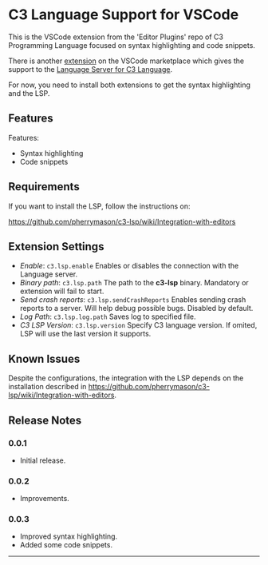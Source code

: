 # C3 Language Support for VSCode

This is the VSCode extension from the 'Editor Plugins' repo of C3 Programming Language focused on syntax highlighting and code snippets.  

There is another [extension](https://marketplace.visualstudio.com/items?itemName=tonios2.c3-vscode) on the VSCode marketplace which gives the support to the [Language Server for C3 Language](https://github.com/pherrymason/c3-lsp.git). 

For now, you need to install both extensions to get the syntax highlighting and the LSP.

## Features

Features:

- Syntax highlighting
- Code snippets

## Requirements

If you want to install the LSP, follow the instructions on: 

https://github.com/pherrymason/c3-lsp/wiki/Integration-with-editors


## Extension Settings

- *Enable*: `c3.lsp.enable` Enables or disables the connection with the Language server.
- *Binary path*: `c3.lsp.path` The path to the **c3-lsp** binary. Mandatory or extension will fail to start.
- *Send crash reports*: `c3.lsp.sendCrashReports` Enables sending crash reports to a server. Will help debug possible bugs. Disabled by default.
- *Log Path*: `c3.lsp.log.path` Saves log to specified file.
- *C3 LSP Version*: `c3.lsp.version` Specify C3 language version. If omited, LSP will use the last version it supports.

## Known Issues

Despite the configurations, the integration with the LSP depends on the installation described in https://github.com/pherrymason/c3-lsp/wiki/Integration-with-editors.

## Release Notes


### 0.0.1

- Initial release.

### 0.0.2

- Improvements.

### 0.0.3

- Improved syntax highlighting.
- Added some code snippets.

---

